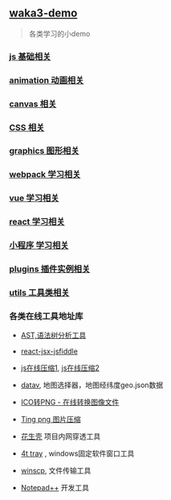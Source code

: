 ## [waka3-demo](https://github.com/waka3/waka3-demo.git)
> 各类学习的小demo

### [js 基础相关](./js/README.md)

### [animation 动画相关](./animation/README.md)

### [canvas 相关](./canvas/README.md)

### [CSS 相关](./css/README.md)

### [graphics 图形相关](./graphics/README.md)

### [webpack 学习相关](./webpack/README.md)

### [vue 学习相关](./vue/README.md)

### [react 学习相关](./react/README.md)

### [小程序 学习相关](./wechat/README.md)

### [plugins 插件实例相关](./plugins/README.md)

### [utils 工具类相关](./utils/README.md)

### 各类在线工具地址库
- [AST,语法树分析工具](https://astexplorer.net/) 
- [react-jsx-jsfiddle](https://jsfiddle.net/boilerplate/react-jsx) 
- [js在线压缩1](https://tool.lu/js/), [js在线压缩2](https://tool.lu/js/)
- [datav](http://datav.aliyun.com/tools/atlas/#&lat=30.332329214580188&lng=106.72278672066881&zoom=3.5), 地图选择器，地图经纬度geo.json数据
- [ICO转PNG - 在线转换图像文件](https://www.aconvert.com/cn/image/)
- [Ting png 图片压缩](https://tinypng.com/)

- [花生壳](https://console.hsk.oray.com/passport/login) 项目内网穿透工具
- [4t tray](https://www.4t-niagara.com/tray.html) , windows固定软件窗口工具
- [winscp](https://winscp.net/eng/docs/lang:chs), 文件传输工具
- [Notepad++](https://notepad-plus-plus.org/downloads/v7.8/) 开发工具